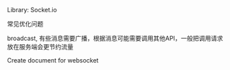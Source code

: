 Library: Socket.io

常见优化问题

broadcast, 有些消息需要广播，根据消息可能需要调用其他API，一般把调用请求放在服务端会更节约流量





Create document for websocket

